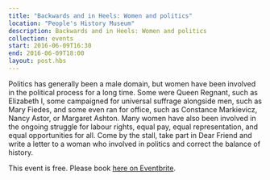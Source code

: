```yaml
---
title: "Backwards and in Heels: Women and politics"
location: "People's History Museum"
description: Backwards and in Heels: Women and politics
collection: events
start: 2016-06-09T16:30
end: 2016-06-09T18:00
layout: post.hbs
---
```

Politics has generally been a male domain, but women have been involved in the political process for a long time. Some were Queen Regnant, such as Elizabeth I, some campaigned for universal suffrage alongside men, such as Mary Fiedes, and some even ran for office, such as Constance Markievicz, Nancy Astor, or Margaret Ashton. Many women have also been involved in the ongoing struggle for labour rights, equal pay, equal representation, and equal opportunities for all. Come by the stall, take part in Dear Friend and write a letter to a woman who involved in politics and correct the balance of history.

This event is free. Please book [here on Eventbrite](https://www.eventbrite.co.uk/e/dear-friend-backwards-and-in-heels-women-and-politics-tickets-24393756382). 
